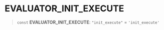 # EVALUATOR\_INIT\_EXECUTE

> `const` **EVALUATOR\_INIT\_EXECUTE**: `"init_execute"` = `'init_execute'`
